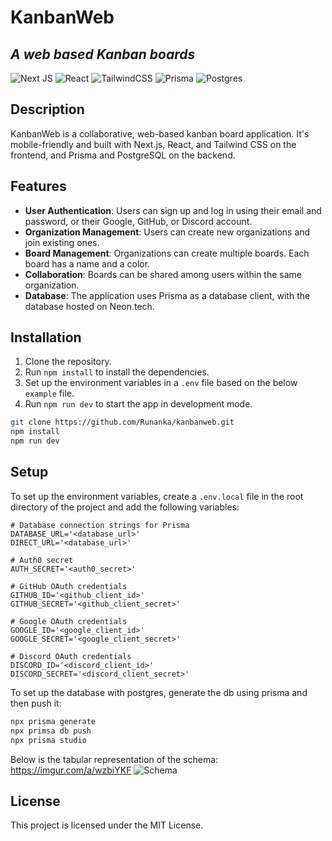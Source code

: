 # KanbanWeb
## _A web based Kanban boards_

![Next JS](https://img.shields.io/badge/Next-black?style=for-the-badge&logo=next.js&logoColor=white) ![React](https://img.shields.io/badge/react-%2320232a.svg?style=for-the-badge&logo=react&logoColor=%2361DAFB) ![TailwindCSS](https://img.shields.io/badge/tailwindcss-%2338B2AC.svg?style=for-the-badge&logo=tailwind-css&logoColor=white) ![Prisma](https://img.shields.io/badge/Prisma-3982CE?style=for-the-badge&logo=Prisma&logoColor=white) ![Postgres](https://img.shields.io/badge/postgres-%23316192.svg?style=for-the-badge&logo=postgresql&logoColor=white)


## Description
KanbanWeb is a collaborative, web-based kanban board application. It's mobile-friendly and built with Next.js, React, and Tailwind CSS on the frontend, and Prisma and PostgreSQL on the backend.

## Features

- **User Authentication**: Users can sign up and log in using their email and password, or their Google, GitHub, or Discord account.
- **Organization Management**: Users can create new organizations and join existing ones.
- **Board Management**: Organizations can create multiple boards. Each board has a name and a color. 
- **Collaboration**: Boards can be shared among users within the same organization. 
- **Database**: The application uses Prisma as a database client, with the database hosted on Neon.tech.

## Installation

1. Clone the repository.
2. Run `npm install` to install the dependencies.
3. Set up the environment variables in a `.env` file based on the below `example` file.
4. Run `npm run dev` to start the app in development mode.

```sh
git clone https://github.com/Runanka/kanbanweb.git
npm install
npm run dev
```

## Setup

To set up the environment variables, create a `.env.local` file in the root directory of the project and add the following variables:

```properties
# Database connection strings for Prisma
DATABASE_URL='<database_url>'
DIRECT_URL='<database_url>'

# Auth0 secret
AUTH_SECRET='<auth0_secret>'

# GitHub OAuth credentials
GITHUB_ID='<github_client_id>'
GITHUB_SECRET='<github_client_secret>'

# Google OAuth credentials
GOOGLE_ID='<google_client_id>'
GOOGLE_SECRET='<google_client_secret>'

# Discord OAuth credentials
DISCORD_ID='<discord_client_id>'
DISCORD_SECRET='<discord_client_secret>'
```

To set up the database with postgres, generate the db using prisma and then push it:
```sh
npx prisma generate
npx primsa db push
npx prisma studio
```

Below is the tabular representation of the schema:
https://imgur.com/a/wzbiYKF
![Schema](https://i.imgur.com/3m101ci.png "Schema")


## License

This project is licensed under the MIT License.
